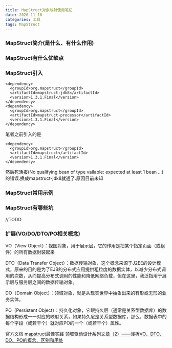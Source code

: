 ```yaml
---
title: MapStruct对象映射使用笔记
date: 2020-11-16
categories: 工具
tags: MapStruct
---
```


### MapStruct简介(是什么、有什么作用)

### MapStruct有什么优缺点

### MapStruct引入

```maven
<dependency>
  <groupId>org.mapstruct</groupId>
  <artifactId>mapstruct-jdk8</artifactId>
  <version>1.3.1.Final</version>
</dependency>
<dependency>
  <groupId>org.mapstruct</groupId>
  <artifactId>mapstruct-processor</artifactId>
  <version>1.3.1.Final</version>
</dependency>
```

笔者之前引入的是

```
<dependency>
  <groupId>org.mapstruct</groupId>
  <artifactId>mapstruct</artifactId>
  <version>1.3.1.Final</version>
</dependency>
```

然后死活报(No qualifying bean of type vailable: expected at least 1 bean ...)的错误.换成mapstruct-jdk8就通了.原因目前未知

### MapStruct常用示例

### MapStruct有哪些坑

//TODO

### 扩展(VO/DO/DTO/PO相关概念)

VO（View Object）：视图对象，用于展示层，它的作用是把某个指定页面（或组件）的所有数据封装起来

DTO（Data Transfer Object）：数据传输对象，这个概念来源于J2EE的设计模式，原来的目的是为了EJB的分布式应用提供粗粒度的数据实体，以减少分布式调用的次数，从而提高分布式调用的性能和降低网络负载，但在这里，我泛指用于展示层与服务层之间的数据传输对象。

DO（Domain Object）：领域对象，就是从现实世界中抽象出来的有形或无形的业务实体。

PO（Persistent Object）：持久化对象，它跟持久层（通常是关系型数据库）的数据结构形成一一对应的映射关系，如果持久层是关系型数据库，那么，数据表中的每个字段（或若干个）就对应PO的一个（或若干个）属性。

[官方文档](https://mapstruct.org/documentation/stable/reference/html/)
[mapstruct最佳实践](https://www.cnblogs.com/vcmq/archive/2020/03/21/12542336.html)
[领域驱动设计系列文章（2）——浅析VO、DTO、DO、PO的概念、区别和用处](https://www.cnblogs.com/qixuejia/p/4390086.html)
